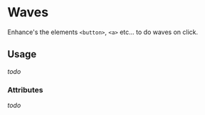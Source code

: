 # Waves
Enhance's the elements `<button>`, `<a>` etc... to do waves on click.

## Usage

*todo*

### Attributes
*todo*